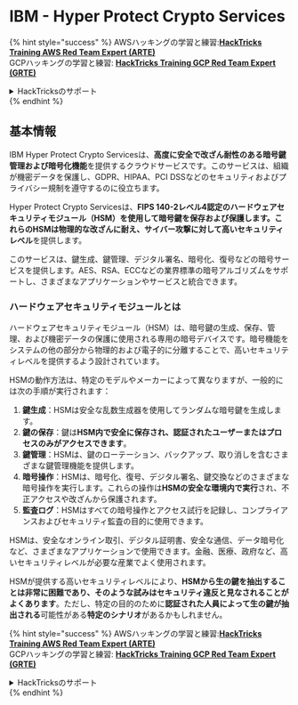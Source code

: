 # IBM - Hyper Protect Crypto Services

{% hint style="success" %}
AWSハッキングの学習と練習:<img src="/.gitbook/assets/image.png" alt="" data-size="line">[**HackTricks Training AWS Red Team Expert (ARTE)**](https://training.hacktricks.xyz/courses/arte)<img src="/.gitbook/assets/image.png" alt="" data-size="line">\
GCPハッキングの学習と練習: <img src="/.gitbook/assets/image (2).png" alt="" data-size="line">[**HackTricks Training GCP Red Team Expert (GRTE)**<img src="/.gitbook/assets/image (2).png" alt="" data-size="line">](https://training.hacktricks.xyz/courses/grte)

<details>

<summary>HackTricksのサポート</summary>

* [**サブスクリプションプラン**](https://github.com/sponsors/carlospolop)をチェック！
* 💬 [**Discordグループ**](https://discord.gg/hRep4RUj7f)に参加するか、[**telegramグループ**](https://t.me/peass)に参加するか、**Twitter** 🐦 [**@hacktricks\_live**](https://twitter.com/hacktricks\_live)**をフォロー**してください。
* **HackTricks**と**HackTricks Cloud**のgithubリポジトリにPRを提出して、ハッキングテクニックを共有してください。

</details>
{% endhint %}

## 基本情報

IBM Hyper Protect Crypto Servicesは、**高度に安全で改ざん耐性のある暗号鍵管理および暗号化機能**を提供するクラウドサービスです。このサービスは、組織が機密データを保護し、GDPR、HIPAA、PCI DSSなどのセキュリティおよびプライバシー規制を遵守するのに役立ちます。

Hyper Protect Crypto Servicesは、**FIPS 140-2レベル4認定のハードウェアセキュリティモジュール（HSM）**を使用して暗号鍵を保存および保護します。これらのHSMは**物理的な改ざんに耐え、サイバー攻撃に対して高いセキュリティレベル**を提供します。

このサービスは、鍵生成、鍵管理、デジタル署名、暗号化、復号などの暗号サービスを提供します。AES、RSA、ECCなどの業界標準の暗号アルゴリズムをサポートし、さまざまなアプリケーションやサービスと統合できます。

### ハードウェアセキュリティモジュールとは

ハードウェアセキュリティモジュール（HSM）は、暗号鍵の生成、保存、管理、および機密データの保護に使用される専用の暗号デバイスです。暗号機能をシステムの他の部分から物理的および電子的に分離することで、高いセキュリティレベルを提供するよう設計されています。

HSMの動作方法は、特定のモデルやメーカーによって異なりますが、一般的には次の手順が実行されます：

1. **鍵生成**：HSMは安全な乱数生成器を使用してランダムな暗号鍵を生成します。
2. **鍵の保存**：鍵は**HSM内で安全に保存され、認証されたユーザーまたはプロセスのみがアクセスできます**。
3. **鍵管理**：HSMは、鍵のローテーション、バックアップ、取り消しを含むさまざまな鍵管理機能を提供します。
4. **暗号操作**：HSMは、暗号化、復号、デジタル署名、鍵交換などのさまざまな暗号操作を実行します。これらの操作は**HSMの安全な環境内で実行**され、不正アクセスや改ざんから保護されます。
5. **監査ログ**：HSMはすべての暗号操作とアクセス試行を記録し、コンプライアンスおよびセキュリティ監査の目的に使用できます。

HSMは、安全なオンライン取引、デジタル証明書、安全な通信、データ暗号化など、さまざまなアプリケーションで使用できます。金融、医療、政府など、高いセキュリティレベルが必要な産業でよく使用されます。

HSMが提供する高いセキュリティレベルにより、**HSMから生の鍵を抽出することは非常に困難であり、そのような試みはセキュリティ違反と見なされることがよくあります**。ただし、特定の目的のために**認証された人員によって生の鍵が抽出される**可能性がある**特定のシナリオ**があるかもしれません。

{% hint style="success" %}
AWSハッキングの学習と練習:<img src="/.gitbook/assets/image.png" alt="" data-size="line">[**HackTricks Training AWS Red Team Expert (ARTE)**](https://training.hacktricks.xyz/courses/arte)<img src="/.gitbook/assets/image.png" alt="" data-size="line">\
GCPハッキングの学習と練習: <img src="/.gitbook/assets/image (2).png" alt="" data-size="line">[**HackTricks Training GCP Red Team Expert (GRTE)**<img src="/.gitbook/assets/image (2).png" alt="" data-size="line">](https://training.hacktricks.xyz/courses/grte)

<details>

<summary>HackTricksのサポート</summary>

* [**サブスクリプションプラン**](https://github.com/sponsors/carlospolop)をチェック！
* 💬 [**Discordグループ**](https://discord.gg/hRep4RUj7f)に参加するか、[**telegramグループ**](https://t.me/peass)に参加するか、**Twitter** 🐦 [**@hacktricks\_live**](https://twitter.com/hacktricks\_live)**をフォロー**してください。
* **HackTricks**と**HackTricks Cloud**のgithubリポジトリにPRを提出して、ハッキングテクニックを共有してください。

</details>
{% endhint %}
